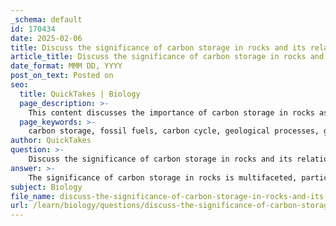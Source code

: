 ```yaml
---
_schema: default
id: 170434
date: 2025-02-06
title: Discuss the significance of carbon storage in rocks and its relation to fossil fuels.
article_title: Discuss the significance of carbon storage in rocks and its relation to fossil fuels.
date_format: MMM DD, YYYY
post_on_text: Posted on
seo:
  title: QuickTakes | Biology
  page_description: >-
    This content discusses the importance of carbon storage in rocks as a long-term reservoir that affects fossil fuel formation and its implications for the carbon cycle and climate change.
  page_keywords: >-
    carbon storage, fossil fuels, carbon cycle, geological processes, greenhouse gas emissions, climate change, hydrocarbons, carbon sequestration, coal, oil, natural gas, carbon flux, carbon capture and storage, CCS, anthropogenic sources, sustainable management
author: QuickTakes
question: >-
    Discuss the significance of carbon storage in rocks and its relation to fossil fuels.
answer: >-
    The significance of carbon storage in rocks is multifaceted, particularly in its relation to fossil fuels and the broader carbon cycle. \n\n### Carbon Storage in Rocks\n\nRocks and sediments represent the largest carbon reservoirs on Earth, containing approximately 65,000,000 gigatons of carbon (GtC). This long-term storage of carbon occurs through geological processes over millions of years, where organic matter is transformed into fossil fuels such as coal, oil, and natural gas. These fossil fuels are essentially ancient carbon that has been sequestered from the atmosphere and biosphere, making rocks a critical component of the carbon cycle.\n\n### Relation to Fossil Fuels\n\n1. **Formation of Fossil Fuels**: Fossil fuels are formed from the remains of ancient plants and animals that were buried under layers of sediment. Over time, heat and pressure transform these organic materials into hydrocarbons. This process effectively sequesters carbon that would otherwise be part of the atmospheric carbon pool.\n\n2. **Release of Carbon**: When fossil fuels are burned for energy, they release stored carbon back into the atmosphere in the form of carbon dioxide (CO2). This release contributes significantly to greenhouse gas emissions, which are a primary driver of climate change. The combustion of fossil fuels is one of the largest anthropogenic sources of CO2, highlighting the importance of managing fossil fuel use to mitigate climate impacts.\n\n3. **Carbon Flux and Residence Time**: The carbon stored in rocks has a very long residence time, often on the order of millions of years. This contrasts with carbon in the atmosphere or in living organisms, which has much shorter residence times. The flux of carbon between these reservoirs is crucial for understanding how human activities, such as fossil fuel extraction and combustion, disrupt the natural balance of the carbon cycle.\n\n### Implications for Climate Change\n\nThe extraction and burning of fossil fuels not only release significant amounts of CO2 but also alter the natural carbon cycle, leading to increased atmospheric concentrations of greenhouse gases. This exacerbates the greenhouse effect, contributing to global warming and climate change. Therefore, understanding the role of carbon storage in rocks and its relationship to fossil fuels is essential for developing strategies for climate intervention, such as carbon capture and storage (CCS) technologies, which aim to reduce the amount of CO2 released into the atmosphere.\n\n### Conclusion\n\nIn summary, carbon storage in rocks is a critical aspect of the carbon cycle, serving as a long-term reservoir for carbon that has significant implications for fossil fuel formation and climate change. The interplay between carbon storage, fossil fuel use, and greenhouse gas emissions underscores the need for sustainable management of carbon resources to mitigate climate impacts.
subject: Biology
file_name: discuss-the-significance-of-carbon-storage-in-rocks-and-its-relation-to-fossil-fuels.md
url: /learn/biology/questions/discuss-the-significance-of-carbon-storage-in-rocks-and-its-relation-to-fossil-fuels
---
```


&nbsp;